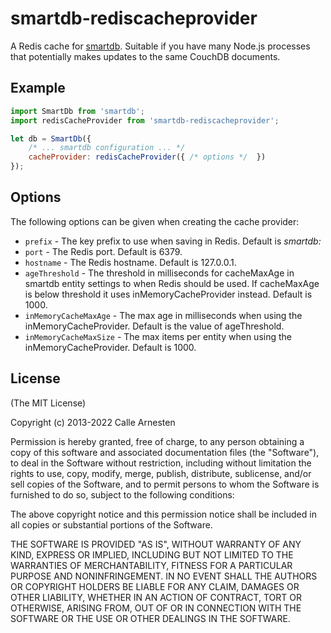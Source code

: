 # smartdb-rediscacheprovider

A Redis cache for [smartdb](https://github.com/arnesten/smartdb). Suitable if you have many Node.js processes that
potentially makes updates to the same CouchDB documents.

## Example

```javascript
import SmartDb from 'smartdb';
import redisCacheProvider from 'smartdb-rediscacheprovider';

let db = SmartDb({
    /* ... smartdb configuration ... */
    cacheProvider: redisCacheProvider({ /* options */  })
});
```

## Options

The following options can be given when creating the cache provider:

* `prefix` - The key prefix to use when saving in Redis. Default is *smartdb:*
* `port` - The Redis port. Default is 6379.
 * `hostname` - The Redis hostname. Default is 127.0.0.1.
* `ageThreshold` - The threshold in milliseconds for cacheMaxAge in smartdb entity settings to when Redis should be used.
    If cacheMaxAge is below threshold it uses inMemoryCacheProvider instead. Default is 1000.
* `inMemoryCacheMaxAge` - The max age in milliseconds when using the inMemoryCacheProvider. Default is the value of ageThreshold.
* `inMemoryCacheMaxSize` - The max items per entity when using the inMemoryCacheProvider. Default is 1000.

## License

(The MIT License)

Copyright (c) 2013-2022 Calle Arnesten

Permission is hereby granted, free of charge, to any person obtaining a copy
of this software and associated documentation files (the "Software"), to deal
in the Software without restriction, including without limitation the rights
to use, copy, modify, merge, publish, distribute, sublicense, and/or sell
copies of the Software, and to permit persons to whom the Software is
furnished to do so, subject to the following conditions:

The above copyright notice and this permission notice shall be included in
all copies or substantial portions of the Software.

THE SOFTWARE IS PROVIDED "AS IS", WITHOUT WARRANTY OF ANY KIND, EXPRESS OR
IMPLIED, INCLUDING BUT NOT LIMITED TO THE WARRANTIES OF MERCHANTABILITY,
FITNESS FOR A PARTICULAR PURPOSE AND NONINFRINGEMENT. IN NO EVENT SHALL THE
AUTHORS OR COPYRIGHT HOLDERS BE LIABLE FOR ANY CLAIM, DAMAGES OR OTHER
LIABILITY, WHETHER IN AN ACTION OF CONTRACT, TORT OR OTHERWISE, ARISING FROM,
OUT OF OR IN CONNECTION WITH THE SOFTWARE OR THE USE OR OTHER DEALINGS IN
THE SOFTWARE.


